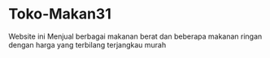 # Toko-Makan31
Website ini Menjual berbagai makanan berat dan beberapa makanan ringan dengan harga yang terbilang terjangkau murah 
